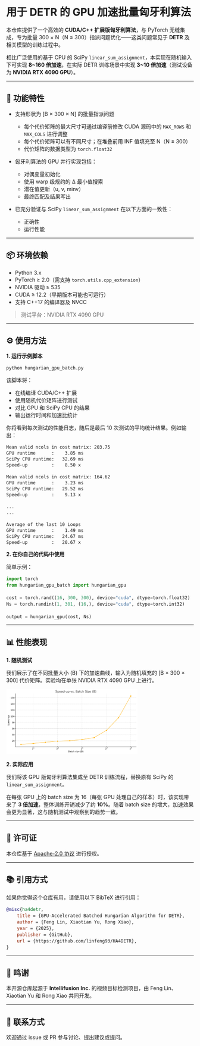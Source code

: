 # 用于 DETR 的 GPU 加速批量匈牙利算法

本仓库提供了一个高效的 **CUDA/C++ 扩展版匈牙利算法**，与 PyTorch 无缝集成，专为批量 300 × N（N ≤ 300）指派问题优化——这类问题常见于 **DETR** 及相关模型的训练过程中。

相比广泛使用的基于 CPU 的 SciPy `linear_sum_assignment`，本实现在随机输入下可实现 **8~160 倍加速**，在实际 DETR 训练场景中实现 **3~10 倍加速**（测试设备为 **NVIDIA RTX 4090 GPU**）。

---

## 🚀 功能特性

- 支持形状为 [B × 300 × N] 的批量指派问题
  - 每个代价矩阵的最大尺寸可通过编译前修改 CUDA 源码中的 `MAX_ROWS` 和 `MAX_COLS` 进行调整
  - 每个代价矩阵可以有不同尺寸；在堆叠前用 INF 值填充至 N（N ≤ 300）
  - 代价矩阵的数据类型为 `torch.float32`

- 匈牙利算法的 GPU 并行实现包括：
  - 对偶变量初始化
  - 使用 warp 级规约的 Δ 最小值搜索
  - 潜在值更新（u, v, minv）
  - 最终匹配及结果写出

- 已充分验证与 SciPy `linear_sum_assignment` 在以下方面的一致性：
  - 正确性
  - 运行性能

---

## 📦 环境依赖

- Python 3.x
- PyTorch ≥ 2.0（需支持 `torch.utils.cpp_extension`）
- NVIDIA 驱动 ≥ 535
- CUDA ≥ 12.2（早期版本可能也可运行）
- 支持 C++17 的编译器及 NVCC

> 测试平台：NVIDIA RTX 4090 GPU

---

## ⚙️ 使用方法

**1. 运行示例脚本**

```bash
python hungarian_gpu_batch.py
```

该脚本将：
- 在线编译 CUDA/C++ 扩展
- 使用随机代价矩阵进行测试
- 对比 GPU 和 SciPy CPU 的结果
- 输出运行时间和加速比统计

你将看到每次测试的性能日志，随后是最后 10 次测试的平均统计结果。例如输出：

```log
Mean valid ncols in cost matrix: 203.75
GPU runtime      :    3.85 ms
SciPy CPU runtime:   32.69 ms
Speed-up         :    8.50 x

Mean valid ncols in cost matrix: 164.62
GPU runtime      :    3.23 ms
SciPy CPU runtime:   29.52 ms
Speed-up         :    9.13 x

...
...

Average of the last 10 Loops
GPU runtime      :    1.49 ms
SciPy CPU runtime:   24.67 ms
Speed-up         :   20.67 x
```

**2. 在你自己的代码中使用**

简单示例：

```python
import torch
from hungarian_gpu_batch import hungarian_gpu

cost = torch.rand((16, 300, 300), device="cuda", dtype=torch.float32)  # 批量代价矩阵
Ns = torch.randint(1, 301, (16,), device="cuda", dtype=torch.int32)    # 批量实际任务数，每个 Ni 对应一个代价矩阵（超过 Ni 的条目将被忽略）

output = hungarian_gpu(cost, Ns)
```

---

## 📊 性能表现

**1. 随机测试**

我们展示了在不同批量大小 (B) 下的加速曲线，输入为随机填充的 [B × 300 × 300] 代价矩阵。实验均在单张 NVIDIA RTX 4090 GPU 上进行。

<img src="https://github.com/linfeng93/HA4DETR/blob/main/speedup.png" style="width:70%; height:auto;">

**2. 实际应用**

我们将该 GPU 版匈牙利算法集成至 DETR 训练流程，替换原有 SciPy 的 `linear_sum_assignment`。

在每张 GPU 上的 batch size 为 16（每张 GPU 处理自己的样本）时，该实现带来了 **3 倍加速**，整体训练开销减少了约 **10%**。随着 batch size 的增大，加速效果会更为显著，这与随机测试中观察到的趋势一致。

---

## 📜 许可证

本仓库基于 [Apache-2.0 协议](https://github.com/linfeng93/HA4DETR/blob/main/LICENSE) 进行授权。

---

## 📚 引用方式

如果你觉得这个仓库有用，请使用以下 BibTeX 进行引用：

```bibtex
@misc{ha4detr,
    title = {GPU-Accelerated Batched Hungarian Algorithm for DETR},
    author = {Feng Lin, Xiaotian Yu, Rong Xiao},
    year = {2025},
    publisher = {GitHub},
    url = {https://github.com/linfeng93/HA4DETR},
}
```

---

## 💼 鸣谢

本开源仓库起源于 **Intellifusion Inc.** 的视频目标检测项目，由 Feng Lin、Xiaotian Yu 和 Rong Xiao 共同开发。

---

## 📮 联系方式

欢迎通过 issue 或 PR 参与讨论、提出建议或提问。
